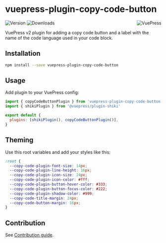 # vuepress-plugin-copy-code-button

<img src="https://avatars.githubusercontent.com/u/48539483?s=100" align="right" alt="VuePress" />

![Version](https://img.shields.io/npm/v/vuepress-plugin-copy-code-button.svg)
![Downloads](https://img.shields.io/npm/dm/vuepress-plugin-copy-code-button.svg)

VuePress v2 plugin for adding a copy code button and a label with the name of the code language used in your code block.

## Installation

```sh
npm install --save vuepress-plugin-copy-code-button
```

## Usage

Add plugin to your VuePress config:

```js
import { copyCodeButtonPlugin } from 'vuepress-plugin-copy-code-button'
import { shikiPlugin } from '@vuepress/plugin-shiki'

export default {
  plugins: [shikiPlugin(), copyCodeButtonPlugin()],
}
```

## Theming

Use this root variables and add your styles like this:

```css
:root {
  --copy-code-plugin-font-size: 14px;
  --copy-code-plugin-line-height: 16px;
  --copy-code-plugin-icon-size: 24px;
  --copy-code-plugin-icon-color: #fff;
  --copy-code-plugin-button-hover-color: #333;
  --copy-code-plugin-button-focus-color: #222;
  --copy-code-plugin-shadow-color: #999;
  --copy-code-title-margin: 24px;
  --copy-code-button-margin: 16px;
}
```

## Contribution

See [Contribution guide](https://github.com/azat-io/azat-io/blob/main/contributing.md).
